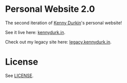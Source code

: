 Personal Website 2.0
=======

The second iteration of [Kenny Durkin](http://www.twitter.com/Kennydurk_in)'s personal website!

See it live here: [kennydurk.in](http://kennydurk.in).

Check out my legacy site here: [legacy.kennydurk.in](http://legacy.kennydurk.in).

# License

See [LICENSE](LICENSE).

